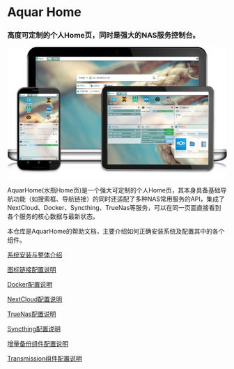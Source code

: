 # Aquar Home
### 高度可定制的个人Home页，同时是强大的NAS服务控制台。

![](./images/readme_muti_client.png)

AquarHome(水瓶Home页)是一个强大可定制的个人Home页，其本身具备基础导航功能（如搜索框、导航链接）的同时还适配了多种NAS常用服务的API，集成了NextCloud、Docker、Syncthing、TrueNas等服务，可以在同一页面直接看到各个服务的核心数据与最新状态。

本仓库是AquarHome的帮助文档，主要介绍如何正确安装系统及配置其中的各个组件。

[系统安装与整体介绍](./app/OverView.md "系统安装与整体介绍")

[图标链接配置说明](./app/Icon.md "图标链接配置说明")

[Docker配置说明](./app/Docker.md "Docker配置说明")

[NextCloud配置说明](./app/NextCloud.md "NextCloud配置说明")

[TrueNas配置说明](./app/TrueNas.md "TrueNas配置说明")

[Syncthing配置说明](./app/Syncthing.md "Syncthing配置说明")

[增量备份组件配置说明](./app/ArchivePhase.md  "增量备份组件配置说明")

[Transmission组件配置说明](./app/Transmission.md  "Transmission组件配置说明")